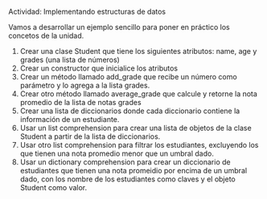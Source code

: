 Actividad: Implementando estructuras de datos

Vamos a desarrollar un ejemplo sencillo para poner en práctico los concetos de la unidad.

1. Crear una clase Student que tiene los siguientes atributos: name, age y grades (una lista de números)
2. Crear un constructor que inicialice los atributos
3. Crear un método llamado add_grade que recibe un número como parámetro y lo agrega a la lista grades.
4. Crear otro método llamado average_grade que calcule y retorne la nota promedio de la lista de notas grades
5. Crear una lista de diccionarios donde cada diccionario contiene la información de un estudiante.
6. Usar un list comprehension para crear una lista de objetos de la clase Student a partir de la lista de diccionarios.
7. Usar otro list comprehension para filtrar los estudiantes, excluyendo los que tienen una nota promedio menor que un umbral dado.
8. Usar un dictionary comprehension para crear un diccionario de estudiantes que tienen una nota promeidio por encima de un umbral dado, con los nombre de los estudiantes como claves y el objeto Student como valor.
